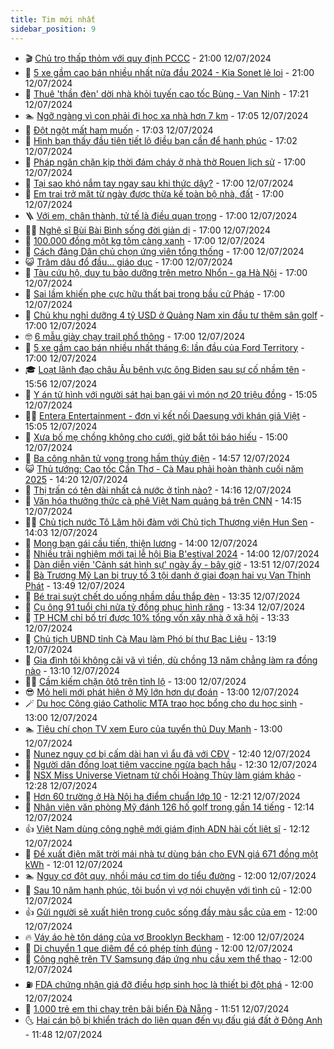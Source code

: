 ```yaml
---
title: Tim mới nhất
sidebar_position: 9
---
```


<!-- vnexpress-tin-moi-nhat:START -->
- 🎬 [Chủ trọ thấp thỏm với quy định PCCC](https://vnexpress.net/chu-tro-thap-thom-voi-quy-dinh-pccc-4769450.html) - 21:00 12/07/2024
- 🐎 [5 xe gầm cao bán nhiều nhất nửa đầu 2024 - Kia Sonet lẻ loi](https://vnexpress.net/oto-xe-may/v-car/doanh-so/5-xe-gam-cao-ban-nhieu-nhat-nua-dau-2024-kia-sonet-le-loi-4769278.html) - 21:00 12/07/2024
- 🦍 [Thuê &#39;thần đèn&#39; dời nhà khỏi tuyến cao tốc Bùng - Vạn Ninh](https://vnexpress.net/thue-than-den-doi-nha-khoi-tuyen-cao-toc-bung-van-ninh-4769328.html) - 17:21 12/07/2024
- 🏊 [Ngỡ ngàng vì con phải đi học xa nhà hơn 7 km](https://vnexpress.net/ngo-ngang-vi-con-phai-di-hoc-xa-nha-hon-7-km-4769007.html) - 17:05 12/07/2024
- 🎊 [Đột ngột mất ham muốn](https://vnexpress.net/dot-ngot-mat-ham-muon-4768935.html) - 17:03 12/07/2024
- 🎃 [Hình bạn thấy đầu tiên tiết lộ điều bạn cần để hạnh phúc](https://vnexpress.net/hinh-ban-thay-dau-tien-tiet-lo-dieu-ban-can-de-hanh-phuc-4765820.html) - 17:02 12/07/2024
- 🧰 [Pháp ngăn chặn kịp thời đám cháy ở nhà thờ Rouen lịch sử](https://vnexpress.net/phap-ngan-chan-kip-thoi-dam-chay-o-nha-tho-rouen-lich-su-4769382.html) - 17:00 12/07/2024
- 🔭 [Tại sao khó nắm tay ngay sau khi thức dậy?](https://vnexpress.net/tai-sao-kho-nam-tay-ngay-sau-khi-thuc-day-4769380.html) - 17:00 12/07/2024
- 🫶 [Em trai trở mặt từ ngày được thừa kế toàn bộ nhà, đất](https://vnexpress.net/em-trai-tro-mat-tu-ngay-duoc-thua-ke-toan-bo-nha-dat-4769308.html) - 17:00 12/07/2024
- 🪜 [Với em, chân thành, tử tế là điều quan trọng](https://vnexpress.net/voi-em-chan-thanh-tu-te-la-dieu-quan-trong-4769287.html) - 17:00 12/07/2024
- 👨‍🏫 [Nghệ sĩ Bùi Bài Bình sống đời giản dị](https://vnexpress.net/nghe-si-bui-bai-binh-song-doi-gian-di-4769283.html) - 17:00 12/07/2024
- 🎊 [100.000 đồng một kg tôm càng xanh](https://vnexpress.net/100-000-dong-mot-kg-tom-cang-xanh-4769139.html) - 17:00 12/07/2024
- 🎊 [Cách đảng Dân chủ chọn ứng viên tổng thống](https://vnexpress.net/cach-dang-dan-chu-chon-ung-vien-tong-thong-4769135.html) - 17:00 12/07/2024
- 😺 [Trăm dâu đổ đầu… giáo dục](https://vnexpress.net/tram-dau-do-dau-giao-duc-4769027.html) - 17:00 12/07/2024
- 🐘 [Tàu cứu hộ, duy tu bảo dưỡng trên metro Nhổn - ga Hà Nội](https://vnexpress.net/tau-cuu-ho-duy-tu-bao-duong-tren-metro-nhon-ga-ha-noi-4768821.html) - 17:00 12/07/2024
- 🌁 [Sai lầm khiến phe cực hữu thất bại trong bầu cử Pháp](https://vnexpress.net/sai-lam-khien-phe-cuc-huu-that-bai-trong-bau-cu-phap-4768588.html) - 17:00 12/07/2024
- 🐲 [Chủ khu nghỉ dưỡng 4 tỷ USD ở Quảng Nam xin đầu tư thêm sân golf](https://vnexpress.net/chu-khu-nghi-duong-4-ty-usd-o-quang-nam-xin-dau-tu-them-san-golf-4769332.html) - 17:00 12/07/2024
- 🤓 [6 mẫu giày chạy trail phổ thông](https://vnexpress.net/6-mau-giay-chay-trail-pho-thong-4769318.html) - 17:00 12/07/2024
- 💪 [5 xe gầm cao bán nhiều nhất tháng 6: lần đầu của Ford Territory](https://vnexpress.net/oto-xe-may/v-car/doanh-so/5-xe-gam-cao-ban-nhieu-nhat-thang-6-lan-dau-cua-ford-territory-4769156.html) - 17:00 12/07/2024
- 🎓 [Loạt lãnh đạo châu Âu bênh vực ông Biden sau sự cố nhầm tên](https://vnexpress.net/loat-lanh-dao-chau-au-benh-vuc-ong-biden-sau-su-co-nham-ten-4769431.html) - 15:56 12/07/2024
- 🫣 [Y án tử hình với người sát hại bạn gái vì món nợ 20 triệu đồng](https://vnexpress.net/y-an-tu-hinh-voi-nguoi-sat-hai-ban-gai-vi-mon-no-20-trieu-dong-4769305.html) - 15:05 12/07/2024
- 🧑‍💻 [Entera Entertainment - đơn vị kết nối Daesung với khán giả Việt](https://vnexpress.net/entera-entertainment-don-vi-ket-noi-daesung-voi-khan-gia-viet-4769439.html) - 15:05 12/07/2024
- 🐲 [Xưa bố mẹ chồng không cho cưới, giờ bắt tôi báo hiếu](https://vnexpress.net/xua-bo-me-chong-khong-cho-cuoi-gio-bat-toi-bao-hieu-4769346.html) - 15:00 12/07/2024
- 🌝 [Ba công nhân tử vong trong hầm thủy điện](https://vnexpress.net/ba-cong-nhan-tu-vong-trong-ham-thuy-dien-4769429.html) - 14:57 12/07/2024
- 😺 [Thủ tướng: Cao tốc Cần Thơ - Cà Mau phải hoàn thành cuối năm 2025](https://vnexpress.net/thu-tuong-cao-toc-can-tho-ca-mau-phai-hoan-thanh-cuoi-nam-2025-4769428.html) - 14:20 12/07/2024
- 🐎 [Thị trấn có tên dài nhất cả nước ở tỉnh nào?](https://vnexpress.net/thi-tran-co-ten-dai-nhat-ca-nuoc-o-tinh-nao-4769367.html) - 14:16 12/07/2024
- 🎡 [Văn hóa thưởng thức cà phê Việt Nam quảng bá trên CNN](https://vnexpress.net/van-hoa-thuong-thuc-ca-phe-viet-nam-quang-ba-tren-cnn-4769029.html) - 14:15 12/07/2024
- 👨‍🏫 [Chủ tịch nước Tô Lâm hội đàm với Chủ tịch Thượng viện Hun Sen](https://vnexpress.net/chu-tich-nuoc-to-lam-hoi-dam-voi-chu-tich-thuong-vien-hun-sen-4769418.html) - 14:03 12/07/2024
- 🦆 [Mong bạn gái cầu tiến, thiện lương](https://vnexpress.net/mong-ban-gai-cau-tien-thien-luong-4769286.html) - 14:00 12/07/2024
- 🚦 [Nhiều trải nghiệm mới tại lễ hội Bia B&#39;estival 2024](https://vnexpress.net/nhieu-trai-nghiem-moi-tai-le-hoi-bia-b-estival-2024-4769350.html) - 14:00 12/07/2024
- 💫 [Dàn diễn viên &#39;Cảnh sát hình sự&#39; ngày ấy - bây giờ](https://vnexpress.net/dan-dien-vien-canh-sat-hinh-su-ngay-ay-bay-gio-4764759.html) - 13:51 12/07/2024
- 🎉 [Bà Trương Mỹ Lan bị truy tố 3 tội danh ở giai đoạn hai vụ Vạn Thịnh Phát](https://vnexpress.net/ba-truong-my-lan-bi-truy-to-3-toi-danh-o-giai-doan-hai-vu-van-thinh-phat-4769376.html) - 13:49 12/07/2024
- 🌋 [Bé trai suýt chết do uống nhầm dầu thắp đèn](https://vnexpress.net/be-trai-suyt-chet-do-uong-nham-dau-thap-den-4769288.html) - 13:35 12/07/2024
- 🤖 [Cụ ông 91 tuổi chi nửa tỷ đồng phục hình răng](https://vnexpress.net/cu-ong-91-tuoi-chi-nua-ty-dong-phuc-hinh-rang-4769268.html) - 13:34 12/07/2024
- 🦏 [TP HCM chỉ bố trí được 10% tổng vốn xây nhà ở xã hội](https://vnexpress.net/tp-hcm-chi-bo-tri-duoc-10-tong-von-xay-nha-o-xa-hoi-4769401.html) - 13:33 12/07/2024
- 🦩 [Chủ tịch UBND tỉnh Cà Mau làm Phó bí thư Bạc Liêu](https://vnexpress.net/chu-tich-ubnd-tinh-ca-mau-lam-pho-bi-thu-bac-lieu-4769423.html) - 13:19 12/07/2024
- 👺 [Gia đình tôi không cãi vã vì tiền, dù chồng 13 năm chẳng làm ra đồng nào](https://vnexpress.net/gia-dinh-toi-khong-cai-va-vi-tien-du-chong-13-nam-chang-lam-ra-dong-nao-4769260.html) - 13:10 12/07/2024
- 🧑‍🏫 [Cầm kiếm chặn ôtô trên tỉnh lộ](https://vnexpress.net/cam-kiem-chan-oto-tren-tinh-lo-4769394.html) - 13:00 12/07/2024
- 😎 [Mỏ heli mới phát hiện ở Mỹ lớn hơn dự đoán](https://vnexpress.net/mo-heli-moi-phat-hien-o-my-lon-hon-du-doan-4769035.html) - 13:00 12/07/2024
- 🪄 [Du học Công giáo Catholic MTA trao học bổng cho du học sinh](https://vnexpress.net/du-hoc-cong-giao-catholic-mta-trao-hoc-bong-cho-du-hoc-sinh-4768970.html) - 13:00 12/07/2024
- 🏊 [Tiêu chí chọn TV xem Euro của tuyển thủ Duy Mạnh](https://vnexpress.net/tieu-chi-chon-tv-xem-euro-cua-tuyen-thu-duy-manh-4768464.html) - 13:00 12/07/2024
- 💃 [Nunez nguy cơ bị cấm dài hạn vì ẩu đả với CĐV](https://vnexpress.net/nunez-nguy-co-bi-cam-dai-han-vi-au-da-voi-cdv-4769414.html) - 12:40 12/07/2024
- 🦆 [Người dân đồng loạt tiêm vaccine ngừa bạch hầu](https://vnexpress.net/nguoi-dan-dong-loat-tiem-vaccine-ngua-bach-hau-4769404.html) - 12:30 12/07/2024
- 🎊 [NSX Miss Universe Vietnam từ chối Hoàng Thùy làm giám khảo](https://vnexpress.net/nsx-miss-universe-vietnam-tu-choi-hoang-thuy-lam-giam-khao-4769324.html) - 12:28 12/07/2024
- 👺 [Hơn 60 trường ở Hà Nội hạ điểm chuẩn lớp 10](https://vnexpress.net/danh-sach-truong-ha-diem-chuan-lop-10-cua-ha-noi-nam-2024-4768034.html) - 12:21 12/07/2024
- 🎡 [Nhân viên văn phòng Mỹ đánh 126 hố golf trong gần 14 tiếng](https://vnexpress.net/nhan-vien-van-phong-my-danh-126-ho-golf-trong-gan-14-tieng-4769409.html) - 12:14 12/07/2024
- 👍 [Việt Nam dùng công nghệ mới giám định ADN hài cốt liệt sĩ](https://vnexpress.net/viet-nam-dung-cong-nghe-moi-giam-dinh-adn-hai-cot-liet-si-4769345.html) - 12:12 12/07/2024
- 🐎 [Đề xuất điện mặt trời mái nhà tự dùng bán cho EVN giá 671 đồng một kWh](https://vnexpress.net/de-xuat-dien-mat-troi-mai-nha-tu-dung-ban-cho-evn-gia-671-dong-mot-kwh-4769393.html) - 12:01 12/07/2024
- 🏊 [Nguy cơ đột quỵ, nhồi máu cơ tim do tiểu đường](https://vnexpress.net/nguy-co-dot-quy-nhoi-mau-co-tim-do-tieu-duong-4769426.html) - 12:00 12/07/2024
- 🦩 [Sau 10 năm hạnh phúc, tôi buồn vì vợ nói chuyện với tình cũ](https://vnexpress.net/sau-10-nam-hanh-phuc-toi-buon-vi-vo-noi-chuyen-voi-tinh-cu-4769284.html) - 12:00 12/07/2024
- 👍 [Gửi người sẽ xuất hiện trong cuộc sống đầy màu sắc của em](https://vnexpress.net/gui-nguoi-se-xuat-hien-trong-cuoc-song-day-mau-sac-cua-em-4769251.html) - 12:00 12/07/2024
- 🔥 [Váy áo hè tôn dáng của vợ Brooklyn Beckham](https://vnexpress.net/vay-ao-he-ton-dang-cua-vo-brooklyn-beckham-4769132.html) - 12:00 12/07/2024
- 💄 [Di chuyển 1 que diêm để có phép tính đúng](https://vnexpress.net/di-chuyen-1-que-diem-de-co-phep-tinh-dung-4766679.html) - 12:00 12/07/2024
- 🤡 [Công nghệ trên TV Samsung đáp ứng nhu cầu xem thể thao](https://vnexpress.net/cong-nghe-tren-tv-samsung-dap-ung-nhu-cau-xem-the-thao-4769191.html) - 12:00 12/07/2024
- ⛽️ [FDA chứng nhận giá đỡ điều hợp sinh học là thiết bị đột phá](https://vnexpress.net/fda-chung-nhan-gia-do-dieu-hop-sinh-hoc-la-thiet-bi-dot-pha-4768682.html) - 12:00 12/07/2024
- 🚀 [1.000 trẻ em thi chạy trên bãi biển Đà Nẵng](https://vnexpress.net/1-000-tre-em-thi-chay-tren-bai-bien-da-nang-4769400.html) - 11:51 12/07/2024
- 🌜 [Hai cán bộ bị khiển trách do liên quan đến vụ đấu giá đất ở Đông Anh](https://vnexpress.net/hai-can-bo-bi-khien-trach-do-lien-quan-den-vu-dau-gia-dat-o-dong-anh-4769387.html) - 11:48 12/07/2024<!-- vnexpress-tin-moi-nhat:END -->
